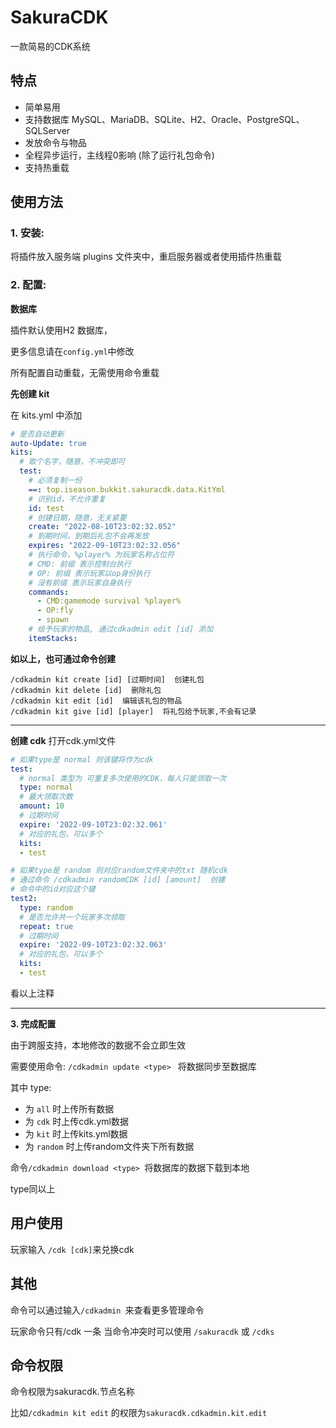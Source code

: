 # SakuraCDK

一款简易的CDK系统

## 特点

* 简单易用
* 支持数据库 MySQL、MariaDB、SQLite、H2、Oracle、PostgreSQL、SQLServer
* 发放命令与物品
* 全程异步运行，主线程0影响 (除了运行礼包命令)
* 支持热重载

## 使用方法

### 1. **安装**:

将插件放入服务端 plugins 文件夹中，重启服务器或者使用插件热重载

### 2. **配置**:

**数据库**

插件默认使用H2 数据库，

更多信息请在`config.yml`中修改

所有配置自动重载，无需使用命令重载

**先创建 kit**

在 kits.yml 中添加

~~~ yaml
# 是否自动更新
auto-Update: true
kits:
  # 取个名字，随意，不冲突即可
  test:
    # 必须复制一份
    ==: top.iseason.bukkit.sakuracdk.data.KitYml
    # 识别id，不允许重复
    id: test
    # 创建日期，随意，无关紧要
    create: "2022-08-10T23:02:32.052"
    # 到期时间，到期后礼包不会再发放
    expires: "2022-09-10T23:02:32.056"
    # 执行命令，%player% 为玩家名称占位符
    # CMD: 前缀 表示控制台执行
    # OP: 前缀 表示玩家以op身份执行
    # 没有前缀 表示玩家自身执行
    commands:
      - CMD:gamemode survival %player%
      - OP:fly
      - spawn
    # 给予玩家的物品, 通过cdkadmin edit [id] 添加
    itemStacks:
~~~

**如以上，也可通过命令创建**

~~~ text
/cdkadmin kit create [id] [过期时间]  创建礼包
/cdkadmin kit delete [id]  删除礼包
/cdkadmin kit edit [id]  编辑该礼包的物品
/cdkadmin kit give [id] [player]  将礼包给予玩家,不会有记录
~~~

---

**创建 cdk**
打开cdk.yml文件

~~~ yaml
# 如果type是 normal 则该键将作为cdk
test:
  # normal 类型为 可重复多次使用的CDK，每人只能领取一次
  type: normal
  # 最大领取次数
  amount: 10
  # 过期时间
  expire: '2022-09-10T23:02:32.061'
  # 对应的礼包，可以多个
  kits:
  - test

# 如果type是 random 则对应random文件夹中的txt 随机cdk
# 通过命令 /cdkadmin randomCDK [id] [amount]  创建
# 命令中的id对应这个键
test2:
  type: random
  # 是否允许共一个玩家多次领取
  repeat: true
  # 过期时间
  expire: '2022-09-10T23:02:32.063'
  # 对应的礼包，可以多个
  kits:
  - test

~~~

看以上注释

---

**3. 完成配置**

由于跨服支持，本地修改的数据不会立即生效

需要使用命令: `/cdkadmin update <type> ` 将数据同步至数据库

其中 type:

* 为 `all` 时上传所有数据
* 为 `cdk` 时上传cdk.yml数据
* 为 `kit` 时上传kits.yml数据
* 为 `random` 时上传random文件夹下所有数据

命令` /cdkadmin download <type>  `将数据库的数据下载到本地

type同以上

## 用户使用

玩家输入 `/cdk [cdk]`来兑换cdk

## 其他

命令可以通过输入`/cdkadmin `来查看更多管理命令

玩家命令只有/cdk 一条
当命令冲突时可以使用
`/sakuracdk` 或 `/cdks`

## 命令权限

命令权限为sakuracdk.节点名称

比如`/cdkadmin kit edit` 的权限为`sakuracdk.cdkadmin.kit.edit`